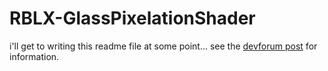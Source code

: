 # RBLX-GlassPixelationShader

i'll get to writing this readme file at some point...
see the [devforum post](https://devforum.roblox.com) for information.
